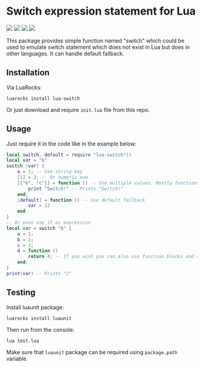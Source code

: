 # Switch expression statement for Lua
[![](https://img.shields.io/github/license/stein197/lua-switch)](LICENSE)
![](https://img.shields.io/github/v/tag/stein197/lua-switch?label=Version)
[![](https://img.shields.io/luarocks/v/stein197/lua-switch)](https://luarocks.org/modules/stein197/lua-switch)
[![](https://img.shields.io/github/size/stein197/lua-switch/init.lua)](init.lua)

This package provides simple function named "switch" which could be used to emulate switch statement which does not exist in Lua but does in other languages. It  can handle default fallback.

## Installation
Via LuaRocks:
```
luarocks install lua-switch
```
Or just download and require `init.lua` file from this repo.

## Usage
Just require it in the code like in the example below:
```lua
local switch, default = require "lua-switch"()
local var = "b"
switch (var) {
	a = 1; -- Use string key
	[1] = 2; -- Or numeric one
	[{"b", "c"}] = function () -- Use multiple values. Mostly functions will be used as code block
		print "Switch!" -- Prints "Switch!"
	end;
	[default] = function () -- Use default fallback
		var = 12
	end
}
-- Or even use it as expression
local var = switch "b" {
	a = 1;
	b = 2;
	c = 3;
	d = function ()
		return 4; -- If you wish you can also use function blocks and return values from them
	end;
}
print(var) -- Prints "2"
```

## Testing
Install luaunit package:
```
luarocks install luaunit
```
Then run from the console:
```
lua test.lua
```
Make sure that `luaunit` package can be required using `package.path` variable.
